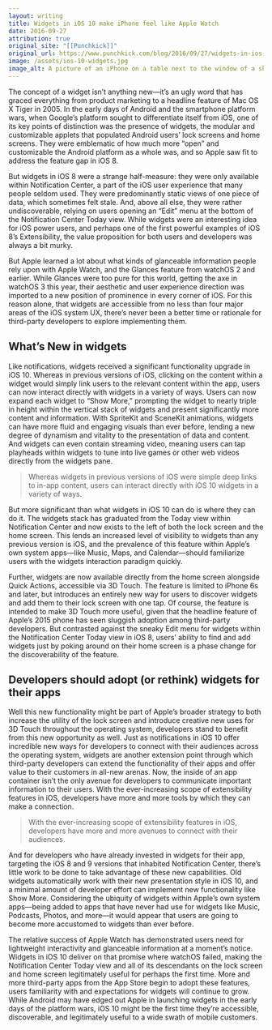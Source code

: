 ```yaml
---
layout: writing
title: Widgets in iOS 10 make iPhone feel like Apple Watch
date: 2016-09-27
attribution: true
original_site: "[[Punchkick]]"
original_url: https://www.punchkick.com/blog/2016/09/27/widgets-in-ios-10-make-your-iphone-feel-more-like-an-apple-watch
image: /assets/ios-10-widgets.jpg
image_alt: A picture of an iPhone on a table next to the window of a skyscraper, overlooking Millennium Park in downtown Chicago, with iOS 10 Notification Center widgets shown on its screen.
---
```


The concept of a widget isn’t anything new—it’s an ugly word that has graced everything from product marketing to a headline feature of Mac OS X Tiger in 2005. In the early days of Android and the smartphone platform wars, when Google’s platform sought to differentiate itself from iOS, one of its key points of distinction was the presence of widgets, the modular and customizable applets that populated Android users’ lock screens and home screens. They were emblematic of how much more “open” and customizable the Android platform as a whole was, and so Apple saw fit to address the feature gap in iOS 8.

But widgets in iOS 8 were a strange half-measure: they were only available within Notification Center, a part of the iOS user experience that many people seldom used. They were predominantly static views of one piece of data, which sometimes felt stale. And, above all else, they were rather undiscoverable, relying on users opening an “Edit” menu at the bottom of the Notification Center Today view. While widgets were an interesting idea for iOS power users, and perhaps one of the first powerful examples of iOS 8’s Extensibility, the value proposition for both users and developers was always a bit murky.

But Apple learned a lot about what kinds of glanceable information people rely upon with Apple Watch, and the Glances feature from watchOS 2 and earlier. While Glances were too pure for this world, getting the axe in watchOS 3 this year, their aesthetic and user experience direction was imported to a new position of prominence in every corner of iOS. For this reason alone, that widgets are accessible from no less than four major areas of the iOS system UX, there’s never been a better time or rationale for third-party developers to explore implementing them.

## What’s New in widgets

Like notifications, widgets received a significant functionality upgrade in iOS 10. Whereas in previous versions of iOS, clicking on the content within a widget would simply link users to the relevant content within the app, users can now interact directly with widgets in a variety of ways. Users can now expand each widget to “Show More,” prompting the widget to nearly triple in height within the vertical stack of widgets and present significantly more content and information. With SpriteKit and SceneKit animations, widgets can have more fluid and engaging visuals than ever before, lending a new degree of dynamism and vitality to the presentation of data and content. And widgets can even contain streaming video, meaning users can tap playheads within widgets to tune into live games or other web videos directly from the widgets pane.

> Whereas widgets in previous versions of iOS were simple deep links to in-app content, users can interact directly with iOS 10 widgets in a variety of ways.

But more significant than what widgets in iOS 10 can do is where they can do it. The widgets stack has graduated from the Today view within Notification Center and now exists to the left of both the lock screen and the home screen. This lends an increased level of visibility to widgets than any previous version is iOS, and the prevalence of this feature within Apple’s own system apps—like Music, Maps, and Calendar—should familiarize users with the widgets interaction paradigm quickly.

Further, widgets are now available directly from the home screen alongside Quick Actions, accessible via 3D Touch. The feature is limited to iPhone 6s and later, but introduces an entirely new way for users to discover widgets and add them to their lock screen with one tap. Of course, the feature is intended to make 3D Touch more useful, given that the headline feature of Apple’s 2015 phone has seen sluggish adoption among third-party developers. But contrasted against the sneaky Edit menu for widgets within the Notification Center Today view in iOS 8, users’ ability to find and add widgets just by poking around on their home screen is a phase change for the discoverability of the feature.

## Developers should adopt (or rethink) widgets for their apps

Well this new functionality might be part of Apple’s broader strategy to both increase the utility of the lock screen and introduce creative new uses for 3D Touch throughout the operating system, developers stand to benefit from this new opportunity as well. Just as notifications in iOS 10 offer incredible new ways for developers to connect with their audiences across the operating system, widgets are another extension point through which third-party developers can extend the functionality of their apps and offer value to their customers in all-new arenas. Now, the inside of an app container isn’t the only avenue for developers to communicate important information to their users. With the ever-increasing scope of extensibility features in iOS, developers have more and more tools by which they can make a connection.

> With the ever-increasing scope of extensibility features in iOS, developers have more and more avenues to connect with their audiences.

And for developers who have already invested in widgets for their app, targeting the iOS 8 and 9 versions that inhabited Notification Center, there’s little work to be done to take advantage of these new capabilities. Old widgets automatically work with their new presentation style in iOS 10, and a minimal amount of developer effort can implement new functionality like Show More. Considering the ubiquity of widgets within Apple’s own system apps—being added to apps that have never had use for widgets like Music, Podcasts, Photos, and more—it would appear that users are going to become more accustomed to widgets than ever before.

The relative success of Apple Watch has demonstrated users need for lightweight interactivity and glanceable information at a moment’s notice. Widgets in iOS 10 deliver on that promise where watchOS failed, making the Notification Center Today view and all of its descendants on the lock screen and home screen legitimately useful for perhaps the first time. More and more third-party apps from the App Store begin to adopt these features, users familiarity with and expectations for widgets will continue to grow. While Android may have edged out Apple in launching widgets in the early days of the platform wars, iOS 10 might be the first time they’re accessible, discoverable, and legitimately useful to a wide swath of mobile customers.
